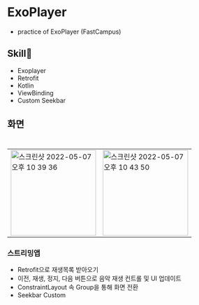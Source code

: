 # ExoPlayer

- practice of ExoPlayer (FastCampus)


## Skill📕
- Exoplayer
- Retrofit
- Kotlin
- ViewBinding
- Custom Seekbar<br>


## 화면<br><br>

<table>
  <tr>
    <td><img width="195" alt="스크린샷 2022-05-07 오후 10 39 36" src="https://user-images.githubusercontent.com/63504831/167256873-d1b6c549-7e41-4b4e-b3e3-81d8975326ce.png"></td><td><img width="195" alt="스크린샷 2022-05-07 오후 10 43 50" src="https://user-images.githubusercontent.com/63504831/167257003-fc166f99-e83f-4246-b329-170fbb66ac4c.png">
</td>
  <tr>
</table>

### 스트리밍앱
- Retrofit으로 재생목록 받아오기 
- 이전, 재생, 정지, 다음 버튼으로 음악 재생 컨트롤 및 UI 업데이트 
- ConstraintLayout 속 Group을 통해 화면 전환
- Seekbar Custom 
